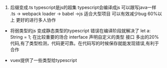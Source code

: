 1. 后缀变成.ts
    typescript是js的超集
    typescript会编译成js
    可以跟写java一样
    .ts -> webpack loader -> babel ->js
    适合大型项目   可以有效减少bug 60%以上
    更好的进行多人协作

- 将弱类型的js 变成静态类型的typescript
  错误在编译阶段就解决了
  let a: String = 1;
  在比较重要的场合
  interface 声明自定义的类型   接口
  多出的20%代码,有了类型检测，代码更可靠。在代码写的时候保存就能发现错误,有利于合作

- vuex提供了一些类型给typescript
